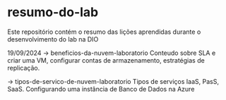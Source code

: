 # resumo-do-lab

Este repositório contém o resumo das lições aprendidas durante o desenvolvimento do lab na DIO

19/09/2024
-> beneficios-da-nuvem-laboratorio
    Conteudo sobre SLA e criar uma VM, configurar contas de armazenamento, estratégias de replicação.

-> tipos-de-servico-de-nuvem-laboratorio
    Tipos de serviços IaaS, PasS, SaaS.
    Configurando uma instância de Banco de Dados na Azure

    
